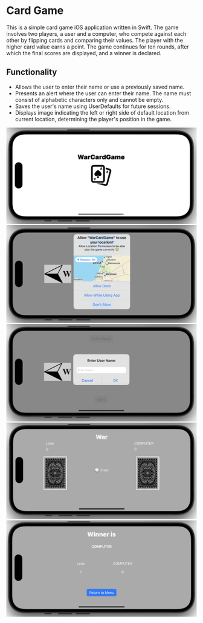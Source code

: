 # Card Game

This is a simple card game iOS application written in Swift. The game involves two players, a user and a computer, who compete against each other by flipping cards and comparing their values. The player with the higher card value earns a point. The game continues for ten rounds, after which the final scores are displayed, and a winner is declared.


## Functionality

-   Allows the user to enter their name or use a previously saved name.
- Presents an alert where the user can enter their name. The name must consist of alphabetic characters only and cannot be empty.
-   Saves the user's name using UserDefaults for future sessions.
-   Displays image indicating the left or right side of default location from current location, determining the player's position in the game.

![launchScreen](Images/launchScreen.png)
![locationPermission](Images/permissionLocation.png)
![popup](Images/popupName.png)
![startGame](Images/startGame.png)
![result](Images/result.png)
